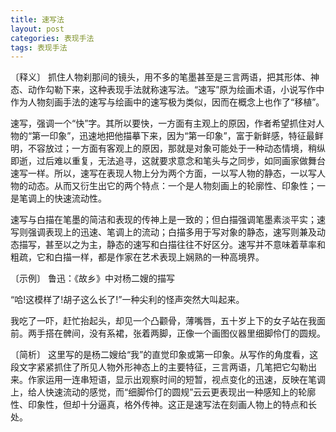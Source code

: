 ```yaml
---
title: 速写法
layout: post
categories: 表现手法
tags: 表现手法
---
```


〔释义〕 抓住人物刹那间的镜头，用不多的笔墨甚至是三言两语，把其形体、神态、动作勾勒下来，这种表现手法就称速写法。“速写”原为绘画术语，小说写作中作为人物刻画手法的速写与绘画中的速写极为类似，因而在概念上也作了“移植”。

速写，强调一个“快”字。其所以要快，一方面有主观上的原因，作者希望抓住对人物的“第一印象”，迅速地把他描摹下来，因为“第一印象”，富于新鲜感，特征最鲜明，不容放过；一方面有客观上的原因，那就是对象可能处于一种动态情境，稍纵即逝，过后难以重复，无法追寻，这就要求意念和笔头与之同步，如同画家做舞台速写一样。所以，速写在表现人物上分为两个方面，一以写人物的静态，一以写人物的动态。从而又衍生出它的两个特点：一个是人物刻画上的轮廓性、印象性；一是笔调上的快速流动性。

速写与白描在笔墨的简洁和表现的传神上是一致的；但白描强调笔墨素淡平实；速写则强调表现上的迅速、笔调上的流动；白描多用于写对象的静态，速写则兼及动态描写，甚至以之为主，静态的速写和白描往往不好区分。速写并不意味着草率和粗疏，它和白描一样，都是作家在艺术表现上娴熟的一种高境界。

〔示例〕 鲁迅：《故乡》中对杨二嫂的描写

“哈!这模样了!胡子这么长了!”一种尖利的怪声突然大叫起来。

我吃了一吓，赶忙抬起头，却见一个凸颧骨，薄嘴唇，五十岁上下的女子站在我面前。两手搭在髀间，没有系裙，张着两脚，正像一个画图仪器里细脚伶仃的圆规。

〔简析〕 这里写的是杨二嫂给“我”的直觉印象或第一印象。从写作的角度看，这段文字紧紧抓住了所见人物外形神态上的主要特征，三言两语，几笔把它勾勒出来。作家运用一连串短语，显示出观察时间的短暂，视点变化的迅速，反映在笔调上，给人快速流动的感觉，而“细脚伶仃的圆规”云云更表现出一种感知上的轮廓性、印象性，但却十分逼真，格外传神。这正是速写法在刻画人物上的特点和长处。 